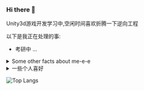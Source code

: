 ### Hi there 👋

Unity3d游戏开发学习中,空闲时间喜欢折腾一下逆向工程

以下是我正在处理的事: 

- 考研中 ...
<!--
- 🌱 I’m currently learning ...
- 👯 I’m looking to collaborate on ...
- 🤔 I’m looking for help with ...
- 💬 Ask me about ...
- 📫 How to reach me: ...
- 😄 Pronouns: ...
- ⚡ Fun fact: ...
-->


<details>
  <summary>Some other facts about me-e-e</summary>
  <br>

  - I post random photos and trip snippets at **[VSCO](https://vsco.co/jayehernandez)**. (Look at the Journal's tab!)
  - My go to jam when coding: musicals. Non-stop. ⭐️
  - I absolutely adore Eevee, the best Pokemon.
  - 度云吸猫,希望能养一只自己的猫
  

  ![My github stats](https://github-readme-stats.vercel.app/api?username=jayehernandez&show_icons=true)
  <br><br>
  [![HitCount](http://hits.dwyl.com/jayehernandez/jayehernandez.svg)](http://hits.dwyl.com/jayehernandez/jayehernandez)
</details>

<details>
  <summary>一些个人喜好</summary>
  <br>
  - 重度云吸猫,希望能养一只自己的猫
  - 厨艺爱好者,喜欢美食
  - 游戏玩家,日常白给
  - 听歌,coding,吃美食,岂不美哉
  -  absolutely adore Eevee, the best Pokemon.


  ![My github stats](https://github-readme-stats.vercel.app/api?username=colaxianyu&show_icons=true&title_color=1E90FF&text_color=000000&icon_color=1E90FF&bg_color=FFFFFF)
  <br><br>
</details>

![Top Langs](https://github-readme-stats.vercel.app/api/top-langs/?username=colaxianyu&layout=compact)